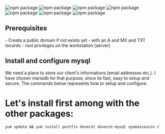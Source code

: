 ![npm package](https://img.shields.io/badge/centos-7.9.2009-purple.svg)
![npm package](https://img.shields.io/badge/postfix-2.10.1-grey.svg)
![npm package](https://img.shields.io/badge/dovecot-2.2.36-cyan.svg)
![npm package](https://img.shields.io/badge/mariadb-5.5.68-brown.svg)
![npm package](https://img.shields.io/badge/spamassassin-3.4.0-pink.svg)
![npm package](https://img.shields.io/badge/opendkim-2.11.0-yellow.svg)
![npm package](https://img.shields.io/badge/clamav-0.103.4-red.svg)

<h2>Prerequisites</h2>
  - Create a public domain if not exists yet
  - with an A and MX and TXT records
  - root privileges on the workstation (server)

<h2>Install and configure mysql</h2>
We need a place to store our client's informations (email addresses etc.). I have chosen mariadb for that purpose, since its fast, easy to setup
and secure.
The commands below represents how to setup and configure:
<h1>Let's install first among with the other packages:</h1>

```bash
yum update && yum install postfix dovecot dovecot-mysql spamassassin clamav clamav-scanner-systemd clamav-data clamav-update mariadb-server
```

